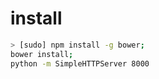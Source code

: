 # install

```bash
> [sudo] npm install -g bower;
bower install;
python -m SimpleHTTPServer 8000
```